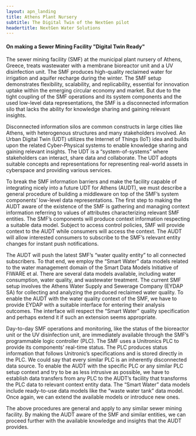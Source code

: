 ```yaml
---
layout: apn_landing
title: Athens Plant Nursery
subtitle: The Digital Twin of the NextGen pilot
headertitle: NextGen Water Solutions
---
```


#### On making a Sewer Mining Facility "Digital Twin Ready"

The sewer mining facility (SMF) at the municipal plant nursery of Athens, Greece, treats wastewater with a membrane bioreactor unit and a UV disinfection unit. The SMF produces high-quality reclaimed water for irrigation and aquifer recharge during the winter. The SMF setup demonstrates flexibility, scalability, and replicability, essential for innovation uptake within the emerging circular economy and market. But due to the tight coupling of the SMF operations and its system components and the used low-level data representations, the SMF is a disconnected information silo that lacks the ability for knowledge sharing and gaining relevant insights.

Disconnected information silos are common constructs in large cities like Athens, with heterogenous structures and many stakeholders involved. An Urban Digital Twin (UDT) utilizes the Internet of Things (IoT) idea and builds upon the related Cyber-Physical systems to enable knowledge sharing and gaining relevant insights. The UDT is a “system-of-systems” where stakeholders can interact, share data and collaborate. The UDT adopts suitable concepts and representations for representing real-world assets in cyberspace and providing various services.

To break the SMF information barriers and make the facility capable of integrating nicely into a future UDT for Athens (AUDT), we must describe a general procedure of building a middleware on top of the SMF’s system components’ low-level data representations. The first step to making the AUDT aware of the existence of the SMF is gathering and managing context information referring to values of attributes characterizing relevant SMF entities. The SMF’s components will produce context information respecting a suitable data model. Subject to access control policies, SMF will provide context to the AUDT while consumers will access the context. The AUDT will allow interested consumers to subscribe to the SMF’s relevant entity changes for instant push notifications.

The AUDT will push the latest SMF’s “water quality entity” to all connected subscribers. To that end, we employ the “Smart Water” data models related to the water management domain of the Smart Data Models Initiative of FIWARE et al. There are several data models available, including water consumption, water quality, and wastewater treatment. The current SMF setup involves the Athens Water Supply and Sewerage Company (EYDAP SA) for collecting and analyzing the produced reclaimed water quality. To enable the AUDT with the water quality context of the SMF, we have to provide EYDAP with a suitable interface for entering their analysis outcomes. The interface will respect the “Smart Water” quality specification and perhaps extend it if such an extension seems appropriate.

Day-to-day SMF operations and monitoring, like the status of the bioreactor unit or the UV disinfection unit, are immediately available through the SMF’s programmable logic controller (PLC). The SMF uses a Unitronics PLC to provide its components’ real-time status. The PLC produces status information that follows Unitronic’s specifications and is stored directly in the PLC. We could say that every similar PLC is an inherently disconnected data source. To enable the AUDT with the specific PLC or any similar PLC setup context and try to be as less intrusive as possible, we have to establish data transfers from any PLC to the AUDT’s facility that transforms the PLC data to relevant context entity data. The “Smart Water” data models include ready-to-use data models like the “waste water tank” data model. Once again, we can extend the available models or introduce new ones.

The above procedures are general and apply to any similar sewer mining facility. By making the AUDT aware of the SMF and similar entities, we can proceed further with the available knowledge and insights that the AUDT provides.
